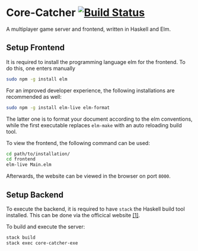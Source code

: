 # Core-Catcher [![Build Status](https://travis-ci.org/Haskell-Praxis/core-catcher.svg?branch=master)](https://travis-ci.org/Haskell-Praxis/core-catcher)

A multiplayer game server and frontend, written in Haskell and Elm.


## Setup Frontend

It is required to install the programming language elm for the frontend.
To do this, one enters manually 

```bash
sudo npm -g install elm
```

For an improved developer experience, the following installations are recommended as well:

```bash
sudo npm -g install elm-live elm-format
```

The latter one is to format your document according to the elm conventions, while the first executable replaces `elm-make` with an auto reloading build tool. 

To view the frontend, the following command can be used:

```bash
cd path/to/installation/
cd frontend
elm-live Main.elm
```

Afterwards, the website can be viewed in the browser on port `8000`.

## Setup Backend

To execute the backend, it is required to have `stack` the Haskell build tool installed. This can be done via the officical website [[1]](https://docs.haskellstack.org/en/stable/README/).

To build and execute the server:

```bash
stack build 
stack exec core-catcher-exe
```
